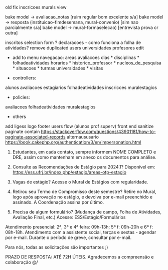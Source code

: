 old fix inscricoes murals view
<input type="hidden" name="data[Inscricao][id_aluno]" value="" id="InscricaoIdAluno">

bake model -> avaliacao_notas [ruim regular bom excelente s/a]
bake model -> resposta (instituicao-fimdesemana, mural-convenio) [sim nao parcialmente s/a]
bake model -> mural-formaselecao) [entrevista prova cr outra]

inscritos selection form ?
declaracoes - como funciona a folha de atividades?
remove duplicated users
universidades profesores edit

- add to menu navegacao:
areas
avaliacoes
dias *
disciplinas *
folhadeatividades
horarios *
historico_professor *
nucleos_de_pesquisa *
situacoes *
turmas
universidades *
visitas


- controllers:

alunos
avaliacoes
estagiarios
folhadeatividades
inscricoes
muralestagios

- policies:

avaliacoes
folhadeatividades
muralestagios

- others

add ligess logo footer
users flow (alunos prof superv)
front end sanitize
paginate contain https://stackoverflow.com/questions/43901181/how-to-paginate-associated-records
alternaususario https://book.cakephp.org/authentication/3/en/impersonation.html

1. Estudantes, em cada contato, sempre informem NOME COMPLETO e DRE, assim como mantenham em anexo os documentos para análise.
2. Consulte as Recomendações de Estágio para 2024.1? Disponível em: https://ess.ufrj.br/index.php/estagio/areas-otp-estagio
3. Vagas de estágio? Acesse o Mural de Estágios com regularidade.

4. Retirou seu Termo de Compromisso deste semestre? Retire no Mural, logo após aprovação no estágio, e devolva por e-mail preenchido e assinado. A Coordenação assina por último.

5. Precisa de algum formulário? (Mudança de campo, Folha de Atividades, Avaliação Final, etc.) Acesse: ESS/Estágio/Formulários

Atendimento presencial: 2ª, 3ª e 4ª feira: 09h-13h; 5ª f: 09h-20h e 6ª f: 08h-18h. Atendimento com a assistente social, terças e sextas - agendar por e-mail. Durante o período de greve, consultar por e-mail.

Para nós, todas as solicitações são importantes ;)

PRAZO DE RESPOSTA: ATÉ 72H ÚTEIS. Agradecemos a compreensão e colaboração \@/